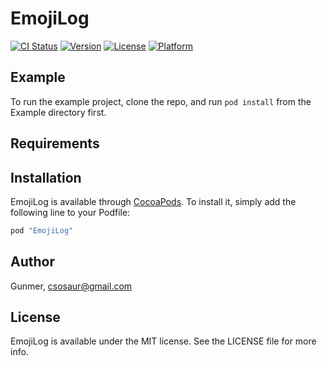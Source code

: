 # EmojiLog

[![CI Status](http://img.shields.io/travis/Gunmer/EmojiLog.svg?style=flat)](https://travis-ci.org/Gunmer/EmojiLog)
[![Version](https://img.shields.io/cocoapods/v/EmojiLog.svg?style=flat)](http://cocoapods.org/pods/EmojiLog)
[![License](https://img.shields.io/cocoapods/l/EmojiLog.svg?style=flat)](http://cocoapods.org/pods/EmojiLog)
[![Platform](https://img.shields.io/cocoapods/p/EmojiLog.svg?style=flat)](http://cocoapods.org/pods/EmojiLog)

## Example

To run the example project, clone the repo, and run `pod install` from the Example directory first.

## Requirements

## Installation

EmojiLog is available through [CocoaPods](http://cocoapods.org). To install
it, simply add the following line to your Podfile:

```ruby
pod "EmojiLog"
```

## Author

Gunmer, csosaur@gmail.com

## License

EmojiLog is available under the MIT license. See the LICENSE file for more info.

